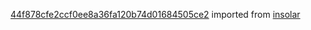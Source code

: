 [44f878cfe2ccf0ee8a36fa120b74d01684505ce2](https://github.com/insolar/insolar/commit/44f878cfe2ccf0ee8a36fa120b74d01684505ce2) imported from [insolar](https://github.com/insolar/insolar)
